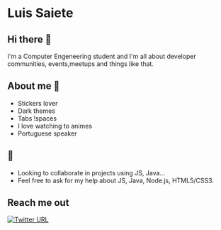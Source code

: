 # Luis Saiete
## Hi there 👋
I'm a Computer Engeneering student and I'm all about developer communities, events,meetups and things like that.

## About me :eyes:
- Stickers lover
- Dark themes
- Tabs !spaces
- I love watching to animes
- Portuguese speaker

## :page_with_curl:
- Looking to collaborate in projects using JS, Java...
- Feel free to ask for my help about JS, Java, Node.js, HTML5/CSS3.

## Reach me out

[![Twitter URL](https://img.shields.io/twitter/url?label=Lewis%20Senpai&style=social&url=https%3A%2F%2Ftwitter.com%2Fltsaiete)](https://twitter.com/ltsaiete)
